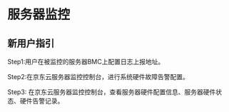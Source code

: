 ﻿#  服务器监控

## 新用户指引

Step1:用户在被监控的服务器BMC上配置日志上报地址。

Step2:在京东云服务器监控控制台，进行系统硬件故障告警配置。

Step3: 在京东云服务器监控控制台，查看服务器硬件配置信息、服务器硬件状态、硬件告警记录。
